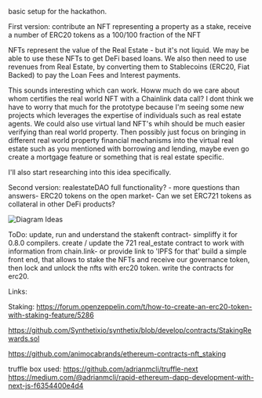 basic setup for the hackathon.


First version:
contribute an NFT representing a property as a stake,
receive a number of ERC20  tokens as a 100/100 fraction of the NFT

NFTs represent the value of the Real Estate - but it's not liquid. We may be able to use these NFTs to get DeFi based loans. We also then need to use revenues from Real Estate, by converting them to Stablecoins (ERC20, Fiat Backed) to pay the Loan Fees and Interest payments.

This sounds interesting which can work. Howw much do we care about whom certifies the real world NFT with a Chainlink data call? I dont think we have to worry that much for the prototype because I'm seeing some new projects which leverages the expertise of individuals such as real estate agents. We could also use virtual land NFT's whih should be much easier verifying than real world property. Then possibly just focus on bringing in different real world property financial mechanisms into the virtual real estate such as you mentioned with borrowing and lending, maybe even go create a mortgage feature or something that is real estate specific.

I'll also start researching into this idea specifically.

Second version:
realestateDAO full functionality? - more questions than answers-
ERC20 tokens on the open market-
Can we set ERC721 tokens as collateral in other DeFi products?

![Diagram Ideas](https://github.com/arlav/hackmoney_REDAO/blob/main/real_estate_dao_rev-0.3.0.png?raw=true)


ToDo:
update, run and understand the stakenft contract- simpliffy it for 0.8.0 compilers.
create / update the 721 real_estate contract to work with information from chain.link- or provide link to 'IPFS for that'
build a simple front end, that allows to stake the NFTs and receive our governance token, then lock and unlock the nfts with erc20 token.
write the contracts for erc20.



Links:

Staking:
https://forum.openzeppelin.com/t/how-to-create-an-erc20-token-with-staking-feature/5286

https://github.com/Synthetixio/synthetix/blob/develop/contracts/StakingRewards.sol


https://github.com/animocabrands/ethereum-contracts-nft_staking

truffle box used:
https://github.com/adrianmcli/truffle-next
https://medium.com/@adrianmcli/rapid-ethereum-dapp-development-with-next-js-f6354400e4d4

